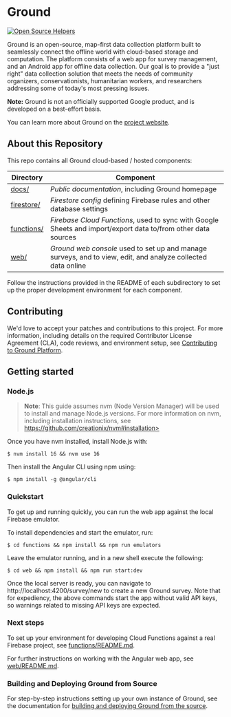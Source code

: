# Ground

[![Open Source Helpers](https://www.codetriage.com/google/ground-platform/badges/users.svg)](https://www.codetriage.com/google/ground-platform)

Ground is an open-source, map-first data collection platform built
to seamlessly connect the offline world with cloud-based storage and
computation. The platform consists of a web app for survey management, and an
Android app for offline data collection. Our goal is to provide a "just right"
data collection solution that meets the needs of community organizers,
conservationists, humanitarian workers, and researchers addressing some of
today's most pressing issues.

**Note:** Ground is not an officially supported Google product, and is developed
on a best-effort basis.

You can learn more about Ground on the [project
website](https://google.github.io/ground-platform).

## About this Repository

This repo contains all Ground cloud-based / hosted components:

| Directory                | Component                                                                                                     |
| ------------------------ | ------------------------------------------------------------------------------------------------------------- |
| [docs/](docs/)           | _Public documentation_, including Ground homepage                                                             |
| [firestore/](firestore/) | _Firestore config_ defining Firebase rules and other database settings                                        |
| [functions/](functions/) | _Firebase Cloud Functions_, used to sync with Google Sheets and import/export data to/from other data sources |
| [web/](web/)             | _Ground web console_ used to set up and manage surveys, and to view, edit, and analyze collected data online  |

Follow the instructions provided in the README of each subdirectory to set up the proper
development environment for each component.

## Contributing

We'd love to accept your patches and contributions to this project. For more
information, including details on the required Contributor License Agreement
(CLA), code reviews, and environment setup, see
[Contributing to Ground Platform](CONTRIBUTING.md).

## Getting started

### Node.js

> **Note**: This guide assumes nvm (Node Version Manager) will be used to
> install and manage Node.js versions. For more information on nvm,
> including installation instructions, see
> https://github.com/creationix/nvm#installation>

Once you have nvm installed, install Node.js with:

```
$ nvm install 16 && nvm use 16
```

Then install the Angular CLI using npm using:

```
$ npm install -g @angular/cli
```

### Quickstart

To get up and running quickly, you can run the web app against the local
Firebase emulator.

To install dependencies and start the emulator, run:

```
$ cd functions && npm install && npm run emulators
```

Leave the emulator running, and in a new shell execute the following:

```
$ cd web && npm install && npm run start:dev
```

Once the local server is ready, you can navigate to
http://localhost:4200/survey/new to create a new Ground survey. Note that for
expediency, the above commands start the app without valid API keys, so
warnings related to missing API keys are expected.

### Next steps

To set up your environment for developing Cloud Functions against a real
Firebase project, see [functions/README.md](functions/README.md).

For further instructions on working with the Angular web app, see
[web/README.md](web/README.md).

### Building and Deploying Ground from Source

For step-by-step instructions setting up your own instance of Ground, see the
documentation for [building and deploying Ground from the
source](docs/build-and-deploy-ground-from-source.md).
